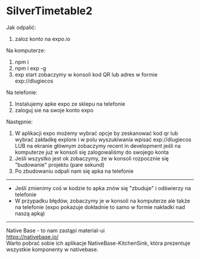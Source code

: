 # SilverTimetable2

Jak odpalić:
1. zaloz konto na expo.io

Na komputerze:
1. npm i
2. npm i exp -g <br />
3. exp start
zobaczymy w konsoli kod QR lub adres w formie exp://dlugiecos
  
Na telefonie:
1. Instalujemy apke expo ze sklepu na telefonie
2. zaloguj sie na swoje konto expo

Następnie:
1. W aplikacji expo możemy wybrać opcje by zeskanować kod qr lub wybrać zakładkę explore i w polu wyszukiwania wpisać exp://dlugiecos LUB na ekranie głównym zobaczymy recent in development jeśli na komputerze już w konsoli się zalogowaliśmy do swojego konta
2. Jeśli wszystko jest ok zobaczymy, że w konsoli rozpocznie się "budowanie" projektu (pare sekund)
3. Po zbudowaniu odpali nam się apka na telefonie

---------------
- Jeśli zmienimy coś w kodzie to apka znów się "zbuduje" i odświerzy na telefonie
- W przypadku błędów, zobaczymy je w konsoli na komputerze ale także na telefonie (expo pokazuje dokładnie to samo w formie nakładki nad naszą apką)
 
-----------------------
Native Base - to nam zastąpi material-ui  </br>
https://nativebase.io/ </br>
Warto pobrać sobie ich aplikacje NativeBase-KitchenSink, która prezentuje wszystkie komponenty w nativebase.

